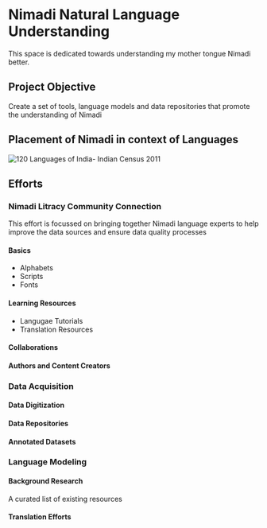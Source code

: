 # Nimadi Natural Language Understanding
This space is dedicated towards understanding my mother tongue Nimadi better.

## Project Objective
Create a set of tools, language models and data repositories that promote the understanding of Nimadi

## Placement of Nimadi in context of Languages

![120 Languages of India- Indian Census 2011](https://pbs.twimg.com/media/FMHyjlqaAAACVdj.jpg)

## Efforts


### Nimadi Litracy Community Connection
This effort is focussed on bringing together Nimadi language experts to help improve the data sources and ensure data quality processes

#### Basics 

- Alphabets
- Scripts
- Fonts

#### Learning Resources

- Langugae Tutorials
- Translation Resources

#### Collaborations

#### Authors and Content Creators

### Data Acquisition

#### Data Digitization

#### Data Repositories

#### Annotated Datasets

### Language Modeling

#### Background Research
A curated list of existing resources

#### Translation Efforts

